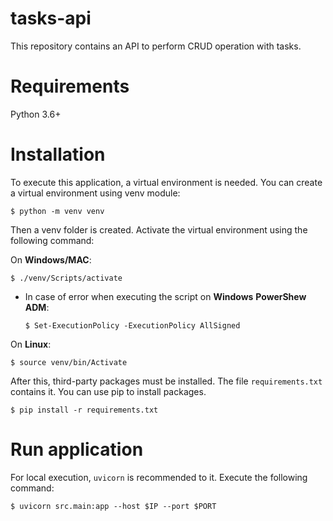 # tasks-api

This repository contains an API to perform CRUD operation with tasks.

# Requirements

Python 3.6+

# Installation

To execute this application, a virtual environment is needed. You can create a virtual environment using venv module:

```
$ python -m venv venv
```

Then a venv folder is created. Activate the virtual environment using the following command:

On **Windows/MAC**:
```
$ ./venv/Scripts/activate
```
- In case of error when executing the script on **Windows** **PowerShew ADM**:
  ```
  $ Set-ExecutionPolicy -ExecutionPolicy AllSigned
  ```

On **Linux**:
```
$ source venv/bin/Activate
```

After this, third-party packages must be installed. The file `requirements.txt` contains it. You can use pip to install packages.

```
$ pip install -r requirements.txt
```

# Run application

For local execution, `uvicorn` is recommended to it. Execute the following command:

```
$ uvicorn src.main:app --host $IP --port $PORT
```
